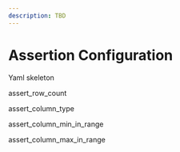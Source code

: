 ```yaml
---
description: TBD
---
```


# Assertion Configuration

Yaml skeleton



assert\_row\_count

assert\_column\_type

assert\_column\_min\_in\_range

assert\_column\_max\_in\_range




